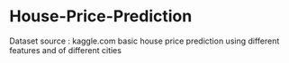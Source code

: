 # House-Price-Prediction
Dataset source : kaggle.com
basic house price prediction using different features and of different cities

